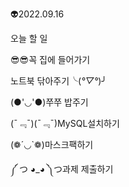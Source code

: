 👽2022.09.16

오늘 할 일

😎😎꼭 집에 들어가기

노트북 닦아주기╰(*°▽°*)╯

(●'◡'●)쭈쭈 밥주기

(ˉ﹃ˉ)(ˉ﹃ˉ)MySQL설치하기

(❁´◡`❁)마스크팩하기

༼ つ ◕_◕ ༽つ과제 제출하기



